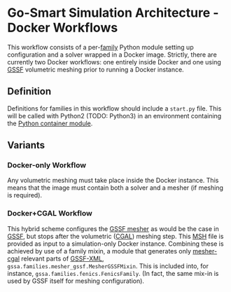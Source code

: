 # Go-Smart Simulation Architecture - Docker Workflows

This workflow consists of a per-[family](families.md) Python module setting up
configuration and a solver wrapped in a Docker image. Strictly, there are
currently two Docker workflows: one entirely inside Docker and one using
[GSSF](gssf/mesher.md) volumetric meshing prior to running a Docker instance.

## Definition

Definitions for families in this workflow should include a `start.py` file. This
will be called with Python2 (TODO: Python3) in an environment containing the
[Python container module](container-module.md).

## Variants

### Docker-only Workflow

Any volumetric meshing must take place inside the Docker instance. This means
that the image must contain both a solver and a mesher (if meshing is required).

### Docker+CGAL Workflow

This hybrid scheme configures the [GSSF mesher](gssf/mesher.md) as would be the
case in [GSSF](gssf/overview.md), but stops after the volumetric
([CGAL](mesher-cgal.md)) meshing step. This [MSH](http://gmsh.info) file is
provided as input to a simulation-only Docker instance. Combining these is
achieved by use of a family mixin, a module that generates only
[mesher-cgal](gssf/mesher.md) relevant parts of [GSSF-XML](gssf/xmd.md),
`gssa.families.mesher_gssf.MesherGSSFMixin`.
This is included into, for instance, `gssa.families.fenics.FenicsFamily`. (In
fact, the same mix-in is used by GSSF itself for meshing configuration).
